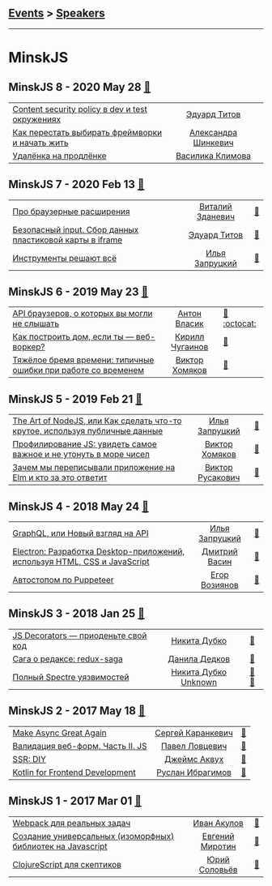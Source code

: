 ## [Events](../README.md) > [Speakers](../speakers.md)
---

# MinskJS

## MinskJS 8 - 2020 May 28 [:movie_camera:](https://www.youtube.com/watch?v=JHiQVS5ZXJI)
| | | |
| --- | :---: | --- |
| [Content security policy в dev и test окружениях](https://www.youtube.com/watch?v=JHiQVS5ZXJI)  |  [Эдуард Титов](../../speakers/Эдуард%20Титов.md)  |    |
| [Как перестать выбирать фреймворки и начать жить](https://www.youtube.com/watch?v=JHiQVS5ZXJI)  |  [Александра Шинкевич](../../speakers/Александра%20Шинкевич.md)  |    |
| [Удалёнка на продлёнке](https://www.youtube.com/watch?v=JHiQVS5ZXJI)  |  [Василика Климова](../../speakers/Василика%20Климова.md)  |    |
## MinskJS 7 - 2020 Feb 13 [:movie_camera:](https://www.youtube.com/playlist?list=PL-whh3wS8xsL3nvC7pP69BhxdLC5JRT5B)
| | | |
| --- | :---: | --- |
| [Про браузерные расширения](https://www.youtube.com/watch?v=ybyAbTA7_Tw)  |  [Виталий Зданевич](../../speakers/Виталий%20Зданевич.md)  | [:notebook:](https://docs.google.com/presentation/d/1kAUPEl6E3y8LHoUaKE-DvO08syP9LsKywpftS2gxec4/edit)   |
| [Безопасный input. Сбор данных пластиковой карты в iframe](https://www.youtube.com/watch?v=NaslZVdmejg)  |  [Эдуард Титов](../../speakers/Эдуард%20Титов.md)  | [:notebook:](http://ed.titov.im/minskjs-feb-2020/)   |
| [Инструменты решают всё](https://www.youtube.com/watch?v=AZsXoeRs2i8)  |  [Илья Запруцкий](../../speakers/Илья%20Запруцкий.md)  | [:notebook:](https://drive.google.com/file/d/17AayZJjt8ehDWabd6wiOnDh7NEWjJ86t/view)   |
## MinskJS 6 - 2019 May 23 [:movie_camera:](https://www.youtube.com/playlist?list=PL-whh3wS8xsJMCmQclZUUGSAyTvSjuoOx)
| | | |
| --- | :---: | --- |
| [API браузеров, о которых вы могли не слышать](https://www.youtube.com/watch?v=0N6mjg7ON1Q)  |  [Антон Власик](../../speakers/Антон%20Власик.md)  | [:notebook:](https://drive.google.com/file/d/1Ufm9cJgrfy__GFPsyKEDHall1Qciqrzv/view) [:octocat:](https://browser-api.netlify.com/)  |
| [Как построить дом, если ты — веб-воркер?](https://www.youtube.com/watch?v=v3NtYdNcRNs)  |  [Кирилл Чугаинов](../../speakers/Кирилл%20Чугаинов.md)  | [:notebook:](https://chugainov.github.io/web-worker/)   |
| [Тяжёлое бремя времени: типичные ошибки при работе со временем](https://www.youtube.com/watch?v=Dylf_bfg6qg)  |  [Виктор Хомяков](../../speakers/Виктор%20Хомяков.md)  | [:notebook:](https://victor-homyakov.github.io/burden-of-time/)   |
## MinskJS 5 - 2019 Feb 21 [:movie_camera:](https://www.youtube.com/playlist?list=PL-whh3wS8xsKJHySf_D3Kfpbhx8FVNKLp)
| | | |
| --- | :---: | --- |
| [The Art of NodeJS, или Как сделать что-то крутое, используя публичные данные](https://www.youtube.com/watch?v=A0WqkePkw0c)  |  [Илья Запруцкий](../../speakers/Илья%20Запруцкий.md)  | [:notebook:](https://drive.google.com/file/d/1m1KuxiOHufQmhkIR7Q6sCdWvIZVObQdd/view)   |
| [Профилирование JS: увидеть самое важное и не утонуть в море чисел](https://www.youtube.com/watch?v=rKtWxCYBFP4)  |  [Виктор Хомяков](../../speakers/Виктор%20Хомяков.md)  | [:notebook:](https://victor-homyakov.github.io/profile-visualization/)   |
| [Зачем мы переписывали приложение на Elm и кто за это ответит](https://www.youtube.com/watch?v=D-4D1f5gyXw)  |  [Виктор Русакович](../../speakers/Виктор%20Русакович.md)  | [:notebook:](https://docs.google.com/presentation/d/1FJabwf0jalNJMZEX6LiLn2RplkzAIb342VFTU5STogg/edit)   |
## MinskJS 4 - 2018 May 24 [:movie_camera:](https://www.youtube.com/playlist?list=PL-whh3wS8xsKCC0nEdFzLv869pOjD2Htz)
| | | |
| --- | :---: | --- |
| [GraphQL, или Новый взгляд на API](https://www.youtube.com/watch?v=4diXbLnYrMs)  |  [Илья Запруцкий](../../speakers/Илья%20Запруцкий.md)  | [:notebook:](https://drive.google.com/file/d/174peSi-zvTuBB9g_Sgf9qyZnJCY9T4UG/view)   |
| [Electron: Разработка Desktop-приложений, используя HTML, CSS и JavaScript](https://www.youtube.com/watch?v=AfAPjvp948I)  |  [Дмитрий Васин](../../speakers/Дмитрий%20Васин.md)  | [:notebook:](https://docs.google.com/presentation/d/1AoGmzhulv7YYJCXi_AyUYLrrJ5Dhj-RmrpR9i41_PUk/edit)   |
| [Автостопом по Puppeteer](https://www.youtube.com/watch?v=iw7XM5EBbGs)  |  [Егор Возиянов](../../speakers/Егор%20Возиянов.md)  | [:notebook:](http://slides.com/fasvald/hitchhikingpuppeteer#/)   |
## MinskJS 3 - 2018 Jan 25 [:movie_camera:](https://www.youtube.com/playlist?list=PL-whh3wS8xsIYbyxR513W3NXU-VJIxxFq)
| | | |
| --- | :---: | --- |
| [JS Decorators — приоденьте свой код](https://www.youtube.com/watch?v=VfF7GyNItps)  |  [Никита Дубко](../../speakers/Никита%20Дубко.md)  | [:notebook:](https://mefody.github.io/talks/js-decorators/)   |
| [Сага о редаксе: redux-saga](https://www.youtube.com/watch?v=R_DPcxk4ml8)  |  [Данила Дедков](../../speakers/Данила%20Дедков.md)  | [:notebook:](https://drive.google.com/file/d/1OWakTpJh6V9GkYOtJmI4VleInZqXS39V/view)   |
| [Полный Spectre уязвимостей](https://www.youtube.com/watch?v=hGzy17Nnc38)  |  [Никита Дубко](../../speakers/Никита%20Дубко.md)  [Unknown](../../speakers/Unknown.md)  | [:notebook:](https://mefody.github.io/talks/spectre-panel-discussion/)[:notebook:](https://drive.google.com/file/d/1ngH8qVbeAPgNjz4VNG-3K7_31rIBAWay/view)   |
## MinskJS 2 - 2017 May 18 [:movie_camera:](https://www.youtube.com/playlist?list=PL-whh3wS8xsKLNp3J7Jg9LkWBbbx5T1Q6)
| | | |
| --- | :---: | --- |
| [Make Async Great Again](https://www.youtube.com/watch?v=PwYWNMbgOz4)  |  [Сергей Каранкевич](../../speakers/Сергей%20Каранкевич.md)  | [:notebook:](https://www.slideshare.net/karankevich/make-async-great-again)   |
| [Валидация веб-форм. Часть II. JS](https://www.youtube.com/watch?v=nxtd_idTddo)  |  [Павел Ловцевич](../../speakers/Павел%20Ловцевич.md)  | [:notebook:](https://drive.google.com/file/d/1GDIb4ETB24yUsjBPHMocKRRs5YRoioH8/view)   |
| [SSR: DIY](https://www.youtube.com/watch?v=H4GTPbf0D40)  |  [Джеймс Аквух](../../speakers/Джеймс%20Аквух.md)  | [:notebook:](https://github.com/jakwuh/ssr-demo/tree/master/slides)   |
| [Kotlin for Frontend Development](https://www.youtube.com/watch?v=t2Shbjrz-Sg)  |  [Руслан Ибрагимов](../../speakers/Руслан%20Ибрагимов.md)  | [:notebook:](https://docs.google.com/presentation/d/1gRe2LuDCcErBWaeVt57xWIl6dZcLVBNsRg1WikVJI-A/edit)   |
## MinskJS 1 - 2017 Mar 01 [:movie_camera:](https://www.youtube.com/playlist?list=PL-whh3wS8xsKFQUJwBgWOOm8bAO4JmFiU)
| | | |
| --- | :---: | --- |
| [Webpack для реальных задач](https://www.youtube.com/watch?v=8op8ZtKsrSA)  |  [Иван Акулов](../../speakers/Иван%20Акулов.md)  | [:notebook:](https://iamakulov.com/pages/webpack/slides.pdf)   |
| [Создание универсальных (изоморфных) библиотек на Javascript](https://www.youtube.com/watch?v=vTSapALmvKY)  |  [Евгений Миротин](../../speakers/Евгений%20Миротин.md)  | [:notebook:](https://docs.google.com/presentation/d/1uFxB3eb_9b7IqWkl_RFWtjKkD58J8nB4jUCjYjeQPqI/pub?start=false&loop=false&delayms=5000&slide=id.p)   |
| [ClojureScript для скептиков](https://www.youtube.com/watch?v=zJjaOeNoIhY)  |  [Юрий Соловьёв](../../speakers/Юрий%20Соловьёв.md)  | [:notebook:](https://docs.google.com/presentation/d/1itFQuBnKihJcENgIKzNbP2dRWDfIhjXUhqkhpsgeJDg/edit)   |

